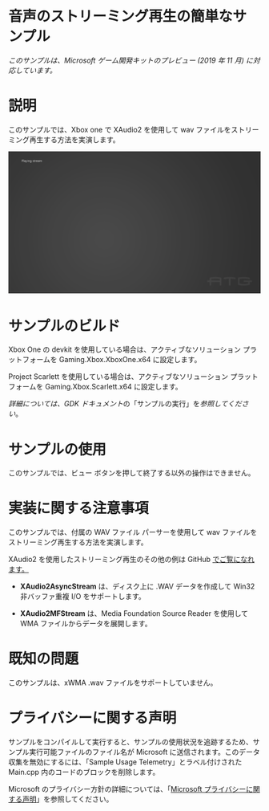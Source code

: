 # 音声のストリーミング再生の簡単なサンプル

*このサンプルは、Microsoft ゲーム開発キットのプレビュー (2019 年 11 月)
に対応しています。*

# 説明

このサンプルでは、Xbox one で XAudio2 を使用して wav
ファイルをストリーミング再生する方法を実演します。

![](./media/image1.png)

# サンプルのビルド

Xbox One の devkit を使用している場合は、アクティブなソリューション
プラットフォームを Gaming.Xbox.XboxOne.x64 に設定します。

Project Scarlett を使用している場合は、アクティブなソリューション
プラットフォームを Gaming.Xbox.Scarlett.x64 に設定します。

*詳細については、GDK
ドキュメント*の「サンプルの実行」を*参照してください*。

# サンプルの使用

このサンプルでは、ビュー ボタンを押して終了する以外の操作はできません。

# 実装に関する注意事項

このサンプルでは、付属の WAV ファイル パーサーを使用して wav
ファイルをストリーミング再生する方法を実演します。

XAudio2 を使用したストリーミング再生のその他の例は GitHub
[でご覧になれます。](https://github.com/walbourn/directx-sdk-samples/tree/master/XAudio2)

-   **XAudio2AsyncStream** は、ディスク上に .WAV データを作成して Win32
    非バッファ重複 I/O をサポートします。

-   **XAudio2MFStream** は、Media Foundation Source Reader を使用して
    WMA ファイルからデータを展開します。

# 既知の問題

このサンプルは、xWMA .wav ファイルをサポートしていません。

# プライバシーに関する声明

サンプルをコンパイルして実行すると、サンプルの使用状況を追跡するため、サンプル実行可能ファイルのファイル名が
Microsoft に送信されます。このデータ収集を無効にするには、「Sample Usage
Telemetry」とラベル付けされた Main.cpp
内のコードのブロックを削除します。

Microsoft のプライバシー方針の詳細については、「[Microsoft
プライバシーに関する声明](https://privacy.microsoft.com/en-us/privacystatement/)」を参照してください。

